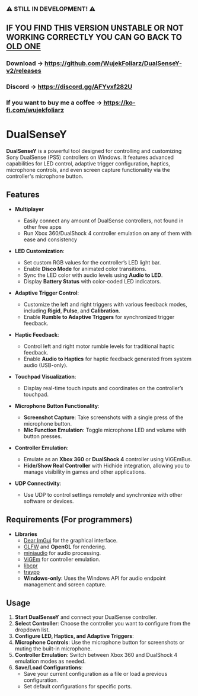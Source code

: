### ⚠️ STILL IN DEVELOPMENT! ⚠️
## IF YOU FIND THIS VERSION UNSTABLE OR NOT WORKING CORRECTLY YOU CAN GO BACK TO [OLD ONE](https://github.com/WujekFoliarz/DualSenseY/releases/tag/6.2) 

### Download → https://github.com/WujekFoliarz/DualSenseY-v2/releases
### Discord → https://discord.gg/AFYvxf282U
### If you want to buy me a coffee → https://ko-fi.com/wujekfoliarz

# DualSenseY

**DualSenseY** is a powerful tool designed for controlling and customizing Sony DualSense (PS5) controllers on Windows. It features advanced capabilities for LED control, adaptive trigger configuration, haptics, microphone controls, and even screen capture functionality via the controller's microphone button.

## Features

- **Multiplayer**
   - Easily connect any amount of DualSense controllers, not found in other free apps
   - Run Xbox 360/DualShock 4 controller emulation on any of them with ease and consistency

- **LED Customization**:
  - Set custom RGB values for the controller’s LED light bar.
  - Enable **Disco Mode** for animated color transitions.
  - Sync the LED color with audio levels using **Audio to LED**.
  - Display **Battery Status** with color-coded LED indicators.

- **Adaptive Trigger Control**:
  - Customize the left and right triggers with various feedback modes, including **Rigid**, **Pulse**, and **Calibration**.
  - Enable **Rumble to Adaptive Triggers** for synchronized trigger feedback.
  
- **Haptic Feedback**:
  - Control left and right motor rumble levels for traditional haptic feedback.
  - Enable **Audio to Haptics** for haptic feedback generated from system audio (USB-only).
  
- **Touchpad Visualization**:
  - Display real-time touch inputs and coordinates on the controller’s touchpad.

- **Microphone Button Functionality**:
  - **Screenshot Capture**: Take screenshots with a single press of the microphone button.
  - **Mic Function Emulation**: Toggle microphone LED and volume with button presses.

- **Controller Emulation**:
  - Emulate as an **Xbox 360** or **DualShock 4** controller using ViGEmBus.
  - **Hide/Show Real Controller** with Hidhide integration, allowing you to manage visibility in games and other applications.

- **UDP Connectivity**:
  - Use UDP to control settings remotely and synchronize with other software or devices.

## Requirements (For programmers)

- **Libraries**
  - [Dear ImGui](https://github.com/ocornut/imgui) for the graphical interface.
  - [GLFW](https://www.glfw.org/) and **OpenGL** for rendering.
  - [miniaudio](https://github.com/mackron/miniaudio) for audio processing.
  - [ViGEm](https://github.com/nefarius/ViGEmClient) for controller emulation.
  - [libcpr](https://github.com/libcpr/cpr)
  - [traypp](https://github.com/Soundux/traypp)
  - **Windows-only**: Uses the Windows API for audio endpoint management and screen capture.

## Usage

1. **Start DualSenseY** and connect your DualSense controller.
2. **Select Controller**: Choose the controller you want to configure from the dropdown list.
3. **Configure LED, Haptics, and Adaptive Triggers**:
4. **Microphone Controls**: Use the microphone button for screenshots or muting the built-in microphone.
5. **Controller Emulation**: Switch between Xbox 360 and DualShock 4 emulation modes as needed.
6. **Save/Load Configurations**:
   - Save your current configuration as a file or load a previous configuration.
   - Set default configurations for specific ports.
